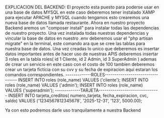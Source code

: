 EXPLICACION DEL BACKEND:
El proyecto esta puesto para poderse usar en una base de datos MYSQL en este caso deberemos tener instalado XAMP para ejecutar APACHE y MYSQL cuando tengamos esto crearemos una nueva base de datos llamada restaurante.
Ahora en nuestro proyecto Backend aremos un "composer install" para instalar todas las dependencias de nuestro proyecto.
Una vez instalada todas nuestras dependencias y vincular la base de datos en nuestro .env deberemos usar el "php artisan migrate" en la terminal, este comando ara que se cree las tablas para nuestra base de datos.
Una vez creadas lo unico que deberemos es insertar datos importantes antes de hacer uso de nuestras APIS deberemos insertar 3 roles en la tabla roles( id 1 Cliente, id 2 Admin, id 3 SuperAdmin ) ademas de crear un servicio en este caso con el costo de 100 tambien deberemos crear un tarjeta ficticia con su cvv y su fecha de expiracion aqui estaran los comandos correspondientes.
-------------ROLES---------------------------------
INSERT INTO roles (role_name) VALUES ('cliente');
INSERT INTO roles (role_name) VALUES ('admin');
INSERT INTO roles (role_name) VALUES ('superadmin');
-------------TARJETA-------------------------------
INSERT INTO tarjeta_creditos( numero_tarjeta, fecha_expiracion, cvc, saldo)
VALUES ('1234567812345678', '2025-12-31', '123', 5000.00);

Ya con esto podremos darle uso tranquilamente a nuestra Backend
